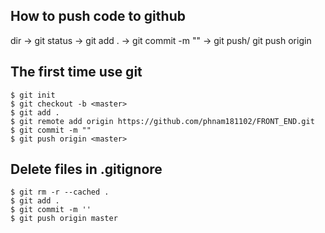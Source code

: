 ## How to push code to github
dir -> git status -> git add . -> git commit -m "" -> git push/ git push origin <branch-name>

## The first time use git
```
$ git init
$ git checkout -b <master>
$ git add .
$ git remote add origin https://github.com/phnam181102/FRONT_END.git
$ git commit -m ""
$ git push origin <master>
```

## Delete files in .gitignore

```
$ git rm -r --cached . 
$ git add . 
$ git commit -m '' 
$ git push origin master
```